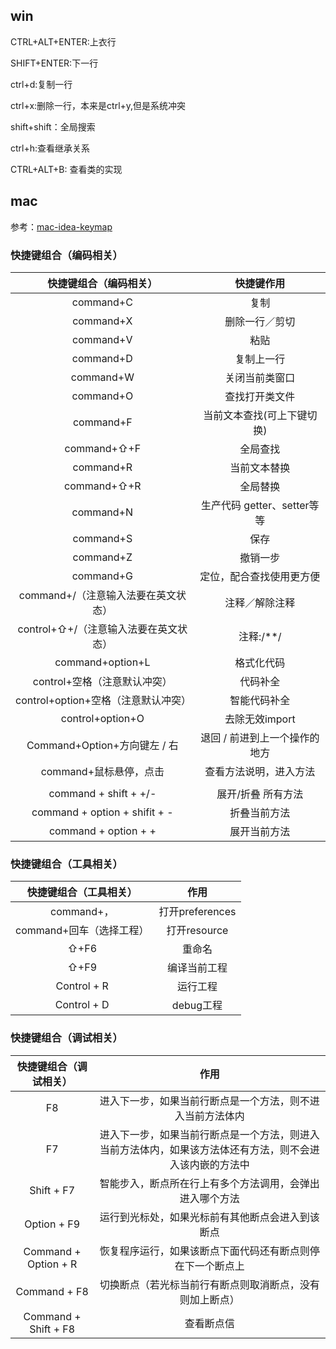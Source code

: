 




## win



CTRL+ALT+ENTER:上衣行

SHIFT+ENTER:下一行



ctrl+d:复制一行

ctrl+x:删除一行，本来是ctrl+y,但是系统冲突



shift+shift：全局搜索





ctrl+h:查看继承关系




CTRL+ALT+B: 查看类的实现




## mac

参考：[mac-idea-keymap](https://www.cnblogs.com/shundong106/p/11141138.html)





### 快捷键组合（编码相关）

|        快捷键组合（编码相关）         |          快捷键作用           |
| :-----------------------------------: | :---------------------------: |
|               command+C               |             复制              |
|               command+X               |        删除一行／剪切         |
|               command+V               |             粘贴              |
|               command+D               |          复制上一行           |
|               command+W               |        关闭当前类窗口         |
|               command+O               |        查找打开类文件         |
|               command+F               |  当前文本查找(可上下键切换)   |
|              command+⇧+F              |           全局查找            |
|               command+R               |         当前文本替换          |
|              command+⇧+R              |           全局替换            |
|               command+N               |  生产代码 getter、setter等等  |
|               command+S               |             保存              |
|               command+Z               |           撤销一步            |
|               command+G               |   定位，配合查找使用更方便    |
|  command+/（注意输入法要在英文状态）  |        注释／解除注释         |
| control+⇧+/（注意输入法要在英文状态） |           注释:/**/           |
|           command+option+L            |          格式化代码           |
|     control+空格（注意默认冲突）      |           代码补全            |
|  control+option+空格（注意默认冲突）  |         智能代码补全          |
|           control+option+O            |        去除无效import         |
|     Command+Option+方向键左 / 右      | 退回 / 前进到上一个操作的地方 |
|        command+鼠标悬停，点击         |    查看方法说明，进入方法     |
|                                       |                               |
|         command + shift + +/-         |      展开/折叠 所有方法       |
|     command + option + shifit + -     |         折叠当前方法          |
|         command + option + +          |         展开当前方法          |



















### 快捷键组合（工具相关）

|  快捷键组合（工具相关）  |      作用       |
| :----------------------: | :-------------: |
|        command+，        | 打开preferences |
| command+回车（选择工程） |  打开resource   |
|           ⇧+F6           |     重命名      |
|           ⇧+F9           |  编译当前工程   |
|       Control + R        |    运行工程     |
|       Control + D        |    debug工程    |





### 快捷键组合（调试相关）

| 快捷键组合（调试相关） |                             作用                             |
| :--------------------: | :----------------------------------------------------------: |
|           F8           |  进入下一步，如果当前行断点是一个方法，则不进入当前方法体内  |
|           F7           | 进入下一步，如果当前行断点是一个方法，则进入当前方法体内，如果该方法体还有方法，则不会进入该内嵌的方法中 |
|       Shift + F7       |   智能步入，断点所在行上有多个方法调用，会弹出进入哪个方法   |
|      Option + F9       |       运行到光标处，如果光标前有其他断点会进入到该断点       |
|  Command + Option + R  |  恢复程序运行，如果该断点下面代码还有断点则停在下一个断点上  |
|      Command + F8      |   切换断点（若光标当前行有断点则取消断点，没有则加上断点）   |
|  Command + Shift + F8  |                          查看断点信                          |
